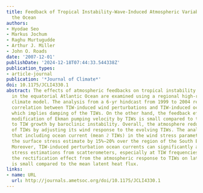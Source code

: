 ```yaml
---
title: Feedback of Tropical Instability-Wave-Induced Atmospheric Variability onto
  the Ocean
authors:
- Hyodae Seo
- Markus Jochum
- Raghu Murtugudde
- Arthur J. Miller
- John O. Roads
date: '2007-12-01'
publishDate: '2024-12-18T07:44:33.544338Z'
publication_types:
- article-journal
publication: '*Journal of Climate*'
doi: 10.1175/JCLI4330.1
abstract: The effects of atmospheric feedbacks on tropical instability waves (TIWs)
  in the equatorial Atlantic Ocean are examined using a regional high-resolution coupled
  climate model. The analysis from a 6-yr hindcast from 1999 to 2004 reveals a negative
  correlation between TIW-induced wind perturbations and TIW-induced ocean currents,
  which implies damping of the TIWs. On the other hand, the feedback effect from the
  modification of Ekman pumping velocity by TIWs is small compared to the contribution
  to TIW growth by baroclinic instability. Overall, the atmosphere reduces the growth
  of TIWs by adjusting its wind response to the evolving TIWs. The analysis also shows
  that including ocean current (mean ϩ TIWs) in the wind stress parameterization reduces
  the surface stress estimate by 15%–20% over the region of the South Equatorial Current.
  Moreover, TIW-induced perturbation ocean currents can significantly alter surface
  stress estimations from scatterometers, especially at TIW frequencies. Finally,
  the rectification effect from the atmospheric response to TIWs on latent heat flux
  is small compared to the mean latent heat flux.
links:
- name: URL
  url: http://journals.ametsoc.org/doi/10.1175/JCLI4330.1
---
```

